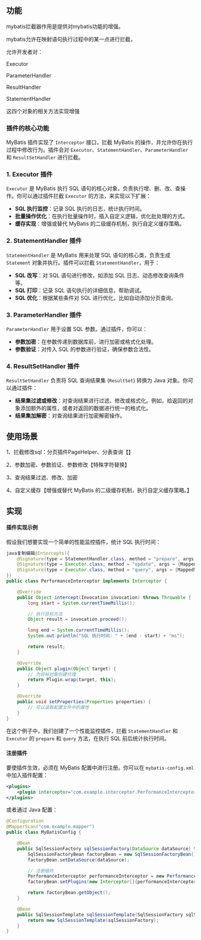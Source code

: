 ## 功能

mybatis拦截器作用是提供对mybatis功能的增强。

mybatis允许在映射语句执行过程中的某一点进行拦截，

允许开发者对：

Executor

ParameterHandler

ResultHandler

StatementHandler

这四个对象的相关方法实现增强

### 插件的核心功能

MyBatis 插件实现了 `Interceptor` 接口，拦截 MyBatis 的操作，并允许你在执行过程中修改行为。插件会对 `Executor`、`StatementHandler`、`ParameterHandler` 和 `ResultSetHandler` 进行拦截。

### 1. **Executor 插件**

`Executor` 是 MyBatis 执行 SQL 语句的核心对象，负责执行增、删、改、查操作。你可以通过插件拦截 `Executor` 的方法，来实现以下扩展：

- **SQL 执行监控**：记录 SQL 执行的日志，统计执行时间。
- **批量操作优化**：在执行批量操作时，插入自定义逻辑，优化批处理的方式。
- **缓存实现**：增强或替代 MyBatis 的二级缓存机制，执行自定义缓存策略。

### 2. **StatementHandler 插件**

`StatementHandler` 是 MyBatis 用来处理 SQL 语句的核心类，负责生成 `Statement` 对象并执行。插件可以拦截 `StatementHandler`，用于：

- **SQL 改写**：对 SQL 语句进行修改，如添加 SQL 日志、动态修改查询条件等。
- **SQL 打印**：记录 SQL 语句执行的详细信息，帮助调试。
- **SQL 优化**：根据某些条件对 SQL 进行优化，比如自动添加分页查询。

### 3. **ParameterHandler 插件**

`ParameterHandler` 用于设置 SQL 参数。通过插件，你可以：

- **参数加密**：在参数传递到数据库前，进行加密或格式化处理。
- **参数验证**：对传入 SQL 的参数进行验证，确保参数合法性。

### 4. **ResultSetHandler 插件**

`ResultSetHandler` 负责将 SQL 查询结果集 (`ResultSet`) 转换为 Java 对象。你可以通过插件：

- **结果集过滤或修改**：对查询结果进行过滤、修改或格式化。例如，给返回的对象添加额外的属性，或者对返回的数据进行统一的格式化。
- **结果集加解密**：对查询结果进行加密解密操作。

## 使用场景

1、拦截修改sql：分页插件PageHelper、分表查询【】

2、参数加密、参数验证、参数修改【特殊字符替换】

3、查询结果过滤、修改、加密

4、自定义缓存【增强或替代 MyBatis 的二级缓存机制，执行自定义缓存策略。】



## 实现

#### 插件实现示例

假设我们想要实现一个简单的性能监控插件，统计 SQL 执行时间：

```java
java复制编辑@Intercepts({
    @Signature(type = StatementHandler.class, method = "prepare", args = {Connection.class, Integer.class}),
    @Signature(type = Executor.class, method = "update", args = {MappedStatement.class, Object.class}),
    @Signature(type = Executor.class, method = "query", args = {MappedStatement.class, Object.class, RowBounds.class, ResultHandler.class})
})
public class PerformanceInterceptor implements Interceptor {

    @Override
    public Object intercept(Invocation invocation) throws Throwable {
        long start = System.currentTimeMillis();

        // 执行目标方法
        Object result = invocation.proceed();

        long end = System.currentTimeMillis();
        System.out.println("SQL 执行时间: " + (end - start) + "ms");

        return result;
    }

    @Override
    public Object plugin(Object target) {
        // 为目标对象创建代理
        return Plugin.wrap(target, this);
    }

    @Override
    public void setProperties(Properties properties) {
        // 可以读取配置文件中的属性
    }
}
```

在这个例子中，我们创建了一个性能监控插件，拦截 `StatementHandler` 和 `Executor` 的 `prepare` 和 `query` 方法，在执行 SQL 前后统计执行时间。

#### 注册插件

要使插件生效，必须在 MyBatis 配置中进行注册。你可以在 `mybatis-config.xml` 中加入插件配置：

```xml
<plugins>
    <plugin interceptor="com.example.interceptor.PerformanceInterceptor"/>
</plugins>
```

或者通过 Java 配置：

```java
@Configuration
@MapperScan("com.example.mapper")
public class MyBatisConfig {

    @Bean
    public SqlSessionFactory sqlSessionFactory(DataSource dataSource) throws Exception {
        SqlSessionFactoryBean factoryBean = new SqlSessionFactoryBean();
        factoryBean.setDataSource(dataSource);

        // 注册插件
        PerformanceInterceptor performanceInterceptor = new PerformanceInterceptor();
        factoryBean.setPlugins(new Interceptor[]{performanceInterceptor});

        return factoryBean.getObject();
    }

    @Bean
    public SqlSessionTemplate sqlSessionTemplate(SqlSessionFactory sqlSessionFactory) {
        return new SqlSessionTemplate(sqlSessionFactory);
    }
}
```

### 

